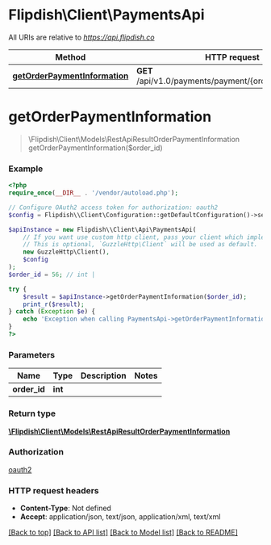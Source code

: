 # Flipdish\\Client\PaymentsApi

All URIs are relative to *https://api.flipdish.co*

Method | HTTP request | Description
------------- | ------------- | -------------
[**getOrderPaymentInformation**](PaymentsApi.md#getOrderPaymentInformation) | **GET** /api/v1.0/payments/payment/{orderId}/refundable | 


# **getOrderPaymentInformation**
> \Flipdish\\Client\Models\RestApiResultOrderPaymentInformation getOrderPaymentInformation($order_id)



### Example
```php
<?php
require_once(__DIR__ . '/vendor/autoload.php');

// Configure OAuth2 access token for authorization: oauth2
$config = Flipdish\\Client\Configuration::getDefaultConfiguration()->setAccessToken('YOUR_ACCESS_TOKEN');

$apiInstance = new Flipdish\\Client\Api\PaymentsApi(
    // If you want use custom http client, pass your client which implements `GuzzleHttp\ClientInterface`.
    // This is optional, `GuzzleHttp\Client` will be used as default.
    new GuzzleHttp\Client(),
    $config
);
$order_id = 56; // int | 

try {
    $result = $apiInstance->getOrderPaymentInformation($order_id);
    print_r($result);
} catch (Exception $e) {
    echo 'Exception when calling PaymentsApi->getOrderPaymentInformation: ', $e->getMessage(), PHP_EOL;
}
?>
```

### Parameters

Name | Type | Description  | Notes
------------- | ------------- | ------------- | -------------
 **order_id** | **int**|  |

### Return type

[**\Flipdish\\Client\Models\RestApiResultOrderPaymentInformation**](../Model/RestApiResultOrderPaymentInformation.md)

### Authorization

[oauth2](../../README.md#oauth2)

### HTTP request headers

 - **Content-Type**: Not defined
 - **Accept**: application/json, text/json, application/xml, text/xml

[[Back to top]](#) [[Back to API list]](../../README.md#documentation-for-api-endpoints) [[Back to Model list]](../../README.md#documentation-for-models) [[Back to README]](../../README.md)

